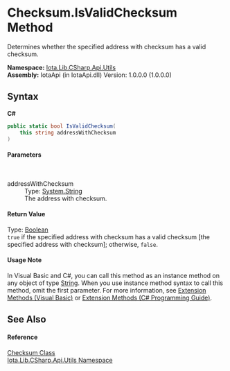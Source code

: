 # Checksum.IsValidChecksum Method 
 

Determines whether the specified address with checksum has a valid checksum.

**Namespace:**&nbsp;<a href="N_Iota_Lib_CSharp_Api_Utils">Iota.Lib.CSharp.Api.Utils</a><br />**Assembly:**&nbsp;IotaApi (in IotaApi.dll) Version: 1.0.0.0 (1.0.0.0)

## Syntax

**C#**<br />
``` C#
public static bool IsValidChecksum(
	this string addressWithChecksum
)
```


#### Parameters
&nbsp;<dl><dt>addressWithChecksum</dt><dd>Type: <a href="http://msdn2.microsoft.com/en-us/library/s1wwdcbf" target="_blank">System.String</a><br />The address with checksum.</dd></dl>

#### Return Value
Type: <a href="http://msdn2.microsoft.com/en-us/library/a28wyd50" target="_blank">Boolean</a><br />`true` if the specified address with checksum has a valid checksum [the specified address with checksum]; otherwise, `false`.

#### Usage Note
In Visual Basic and C#, you can call this method as an instance method on any object of type <a href="http://msdn2.microsoft.com/en-us/library/s1wwdcbf" target="_blank">String</a>. When you use instance method syntax to call this method, omit the first parameter. For more information, see <a href="http://msdn.microsoft.com/en-us/library/bb384936.aspx">Extension Methods (Visual Basic)</a> or <a href="http://msdn.microsoft.com/en-us/library/bb383977.aspx">Extension Methods (C# Programming Guide)</a>.

## See Also


#### Reference
<a href="T_Iota_Lib_CSharp_Api_Utils_Checksum">Checksum Class</a><br /><a href="N_Iota_Lib_CSharp_Api_Utils">Iota.Lib.CSharp.Api.Utils Namespace</a><br />